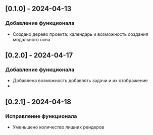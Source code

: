## [0.1.0] - 2024-04-13
### Добавление функционала
- Создано дерево проекта: календарь и возможность создания
модального окна 

## [0.2.0] - 2024-04-17
### Добавление функционала
- Добавлена возможность добавлять задачи и их отображение 
- 
## [0.2.1] - 2024-04-18
### Исправление функционала
- Уменьшено количество лишних рендеров